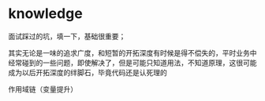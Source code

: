 # knowledge
面试踩过的坑，填一下，基础很重要；

其实无论是一味的追求广度，和短暂的开拓深度有时候是得不偿失的，平时业务中经常碰到的一些问题，即使解决了，但是可能只知道用法，不知道原理，这很可能成为以后开拓深度的绊脚石，毕竟代码还是认死理的



作用域链（变量提升）